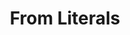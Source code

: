 ---
title: "From Literals"
linkTitle: "From Literals"
weight: 2
type: docs
description: >
    Using ConfigMaps From Literals
---